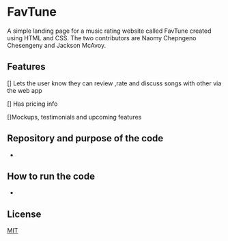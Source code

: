 # FavTune 

A simple landing page for a music rating website called FavTune created using HTML and CSS. The two contributors are Naomy Chepngeno Chesengeny and Jackson McAvoy.



## Features
 
[] Lets the user know they can review ,rate and discuss songs with other via the web app

[] Has pricing info

[]Mockups, testimonials and upcoming features

## Repository and purpose of the code

-

## How to run the code
-




## License

[MIT](https://choosealicense.com/licenses/mit/)